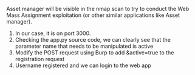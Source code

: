 Asset manager will be visible in the nmap scan to try to conduct the Web Mass Assignment exploitation (or other similar applications like Asset manager).
1. In our case, it is on port 3000. 
2. Checking the app.py source code, we can clearly see that the parameter name that needs to be manipulated is active
3. Modify the POST request using Burp to add &active=true to the registration request
4. Username registered and we can login to the web app